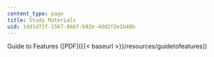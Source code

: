 ```yaml
---
content_type: page
title: Study Materials
uid: 1dd1d72f-1567-866f-b92e-4dd2f2e1b48b
---
```


Guide to Features ([PDF]({{< baseurl >}}/resources/guidetofeatures))